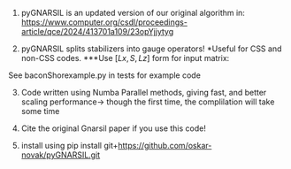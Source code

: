 1. pyGNARSIL is an updated version of our original algorithm in:
https://www.computer.org/csdl/proceedings-article/qce/2024/413701a109/23opYjjytyg

2. pyGNARSIL splits stabilizers into gauge operators!
*Useful for CSS and non-CSS codes.
***Use $[Lx,S,Lz]$ form for input matrix:
   
See baconShorexample.py in tests for example code

3. Code written using Numba Parallel methods, giving fast, and better scaling performance-> though the first time, the complilation will take some time

4. Cite the original Gnarsil paper if you use this code!

5. install using pip install git+https://github.com/oskar-novak/pyGNARSIL.git






